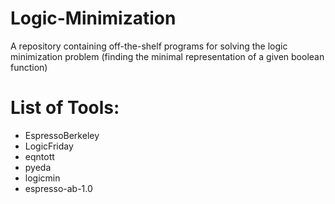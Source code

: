 # Logic-Minimization
A repository containing off-the-shelf programs for solving the logic minimization problem (finding the minimal representation of a given boolean function)

# List of Tools:
 * EspressoBerkeley
 * LogicFriday
 * eqntott
 * pyeda
 * logicmin
 * espresso-ab-1.0
